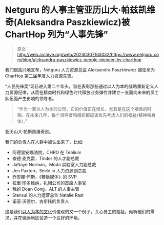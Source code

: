 # Netguru 的人事主管亚历山大·帕兹凯维奇(Aleksandra Paszkiewicz)被 ChartHop 列为“人事先锋”

> 原文：<http://web.archive.org/web/20230307163032/https://www.netguru.com/blog/aleksandra-paszkiewicz-people-pioneer-by-charthop>

 我们很高兴地宣布，Netguru 人力资源总监 Aleksandra Paszkiewicz 被任命为 CharHop 第二届年度人力资源先锋。

“人民先锋奖”现已进入第二个年头，旨在表彰那些通过以人为本的战略重新定义人力资源纪律，从而在精益时代和绿色时代释放业务弹性并建立一支面向未来的员工队伍而产生影响的领导者。

> “作为一家以人为本的公司，它的价值正在增长，尤其是在这个艰难的时期。在未来几年，每个领导者和组织都应该优先考虑人们的福祉(精神和身体)，”

亚历山大·帕斯凯维奇说。

我们的负责人在人群中被认出来了，比如:

*   阿德里安娜法院，CHRO 在 Tealium
*   查德·麦克雷，Tinder 的人才副总裁
*   JaNaye Norman，Modo 实验室人力副总裁
*   Jen Paxton，Smile.io 人力资源副总裁
*   乔安娜·怀斯，《鞭挞媒体》的 SVP
*   拉里·印多维纳，礼帽公司的首席人事官
*   我的 Doan Cong，ALT 的人事主管
*   Stensul 的人力运营总监 Natalie Rast
*   诺亚·沃德尔，古斯托的负责人

这是我们[以人为本的文化](/web/20221207132707/https://www.netguru.com/diversity)价值观的又一个例子。关心员工的福祉，倾听他们的需求，并在偏远地区营造一个友好的环境。